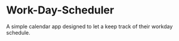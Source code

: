 # Work-Day-Scheduler
A simple calendar app designed to let a keep track of their workday schedule. 

